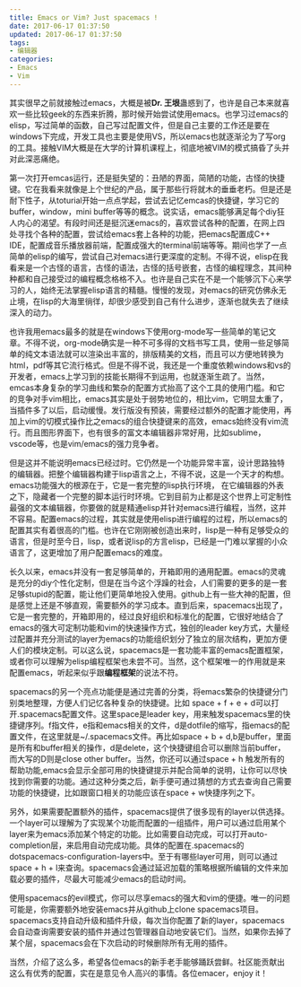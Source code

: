 ```yaml
---
title: Emacs or Vim? Just spacemacs !
date: 2017-06-17 01:37:50
updated: 2017-06-17 01:37:50
tags: 
- 编辑器
categories:
- Emacs
- Vim
---
```

其实很早之前就接触过emacs，大概是被**Dr. 王垠**蛊惑到了，也许是自己本来就喜欢一些比较geek的东西来折腾，那时候开始尝试使用emacs。也学习过emacs的elisp，写过简单的函数，自己写过配置文件，但是自己主要的工作还是要在windows下完成，开发工具也主要是使用VS，所以emacs也就逐渐沦为了写org的工具。接触VIM大概是在大学的计算机课程上，彻底地被VIM的模式搞昏了头并对此深恶痛绝。

第一次打开emcas运行，还是挺失望的：丑陋的界面，简陋的功能，古怪的快捷键。它在我看来就像是上个世纪的产品，属于那些行将就木的垂垂老朽。但是还是耐下性子，从toturial开始一点点学起，尝试去记忆emcas的快捷键，学习它的buffer，window，mini buffer等等的概念。说实话，emacs能够满足每个diy狂人内心的渴望。有段时间还是挺沉迷emacs的，喜欢尝试各种的配置，在网上四处寻找个各种的配置，尝试给emacs套上各种的功能，把emacs配置成C++ IDE，配置成音乐播放器前端，配置成强大的terminal前端等等。期间也学了一点简单的elisp的编写，尝试自己对emacs进行更深度的定制。不得不说，elisp在我看来是一个古怪的语言，古怪的语法，古怪的括号嵌套，古怪的编程理念，其间种种都和自己接受过的编程概念格格不入。也许是自己实在不是一个能够沉下心来学习的人，始终无法掌握elisp语言的精髓。慢慢的发现，对emacs的研究仿佛永无止境，在lisp的大海里徜徉，却很少感受到自己有什么进步，逐渐也就失去了继续深入的动力。

<!-- more -->

也许我用emacs最多的就是在windows下使用org-mode写一些简单的笔记文章。不得不说，org-mode确实是一种不可多得的文档书写工具，使用一些足够简单的纯文本语法就可以渲染出丰富的，排版精美的文档，而且可以方便地转换为html，pdf等其它流行格式。但是不得不说，我还是一个重度依赖windows和vs的开发者，emacs上学习到的技能长期得不到运用，也就逐渐生疏了。当然，emcas本身复杂的学习曲线和繁杂的配置方式抬高了这个工具的使用门槛。和它的竞争对手vim相比，emacs其实是处于弱势地位的，相比vim，它明显太重了，当插件多了以后，启动缓慢。发行版没有预装，需要经过额外的配置才能使用，再加上vim的切模式操作比之emacs的组合快捷键来的高效，emacs始终没有vim流行。而且图形界面下，也有很多的富文本编辑器非常好用，比如sublime，vscode等，也是vim/emacs的强力竞争者。

但是这并不能说明emacs已经过时。它仍然是一个功能异常丰富，设计思路独特的编辑器。把整个编辑器构建于lisp语言之上，不得不说，这是一个天才的构想。emacs功能强大的根源在于，它是一套完整的lisp执行环境， 在它编辑器的外表之下，隐藏者一个完整的脚本运行时环境。它到目前为止都是这个世界上可定制性最强的文本编辑器，你要做的就是精通elisp并针对emacs进行编程，当然，这并不容易。配置emacs的过程，其实就是使用elisp进行编程的过程，所以emacs的配置其实有着很高的门槛。也许在它刚刚被创造出来时，lisp是一种有足够受众的语言，但是时至今日，lisp，或者说lisp的方言elisp，已经是一门难以掌握的小众语言了，这更增加了用户配置emacs的难度。


长久以来，emacs并没有一套足够简单的，开箱即用的通用配置。emacs的灵魂是充分的diy个性化定制，但是在当今这个浮躁的社会，人们需要的更多的是一套足够stupid的配置，能让他们更简单地投入使用。github上有一些大神的配置，但是感觉上还是不够直观，需要额外的学习成本。直到后来，spacemacs出现了，它是一套完整的，开箱即用的，经过良好组织和标准化的配置，它很好地结合了emacs的强大可定制功能和vim的快速操作方式，独创的leader key方式，大量经过配置并充分测试的layer为emacs的功能组织划分了独立的层次结构，更加方便人们的模块定制。可以这么说，spacemacs是一套功能丰富的emacs配置框架，或者你可以理解为elisp编程框架也未尝不可。当然，这个框架唯一的作用就是来配置emacs，听起来似乎跟**编程框架**的说法不符。

spacemacs的另一个亮点功能便是通过完善的分类，将emacs繁杂的快捷键分门别类地整理，方便人们记忆各种复杂的快捷键。比如 space + f + e + d可以打开.spacemacs配置文件。这里space是leader key，用来触发spacemacs里的快捷键序列。f指文件，e指和emacs相关的文件，d是dotfile的缩写，指emacs的配置文件，在这里就是~/.spacemacs文件。再比如space + b + d,b是buffer，里面是所有和buffer相关的操作，d是delete，这个快捷键组合可以删除当前buffer，而大写的D则是close other buffer。当然，你还可以通过space + h 触发所有的帮助功能,emacs会显示全部可用的快捷键提示并配合简单的说明，让你可以尽快找到你需要的功能。通过这种分类之后，新手便可通过猜想的方式去查询自己需要功能的快捷键，比如跟窗口相关的功能应该在space + w快捷序列之下。

另外，如果需要配置额外的插件，spacemacs提供了很多现有的layer以供选择。一个layer可以理解为了实现某个功能而配置的一组插件，用户可以通过启用某个layer来为emacs添加某个特定的功能。比如需要自动完成，可以打开auto-completion层，来启用自动完成功能。具体的配置在.spacemacs的dotspacemacs-configuration-layers中。至于有哪些layer可用，则可以通过space + h + l来查询。spacemacs会通过延迟加载的策略根据所编辑的文件来加载必要的插件，尽最大可能减少emacs的启动时间。

使用spacemacs的evil模式，你可以尽享emacs的强大和vim的便捷。唯一的问题可能是，你需要额外地安装emacs并从github上clone spacemacs项目。spacemacs支持自动升级和插件升级，每次当你配置了新的layer，spacemacs会自动查询需要安装的插件并通过包管理器自动地安装它们。当然，如果你去掉了某个层，spacemacs会在下次启动的时候删除所有无用的插件。



当然，介绍了这么多，希望各位emacs的新手老手能够踊跃尝鲜。社区能贡献出这么有优秀的配置，实在是意见令人高兴的事情。各位emacer，enjoy it！

